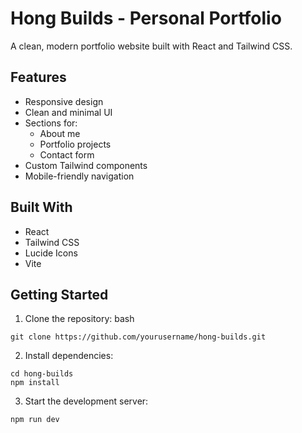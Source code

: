 # Hong Builds - Personal Portfolio

A clean, modern portfolio website built with React and Tailwind CSS.

## Features

- Responsive design
- Clean and minimal UI
- Sections for:
  - About me
  - Portfolio projects
  - Contact form
- Custom Tailwind components
- Mobile-friendly navigation

## Built With

- React
- Tailwind CSS
- Lucide Icons
- Vite

## Getting Started

1. Clone the repository:
bash
```
git clone https://github.com/yourusername/hong-builds.git
```

2. Install dependencies:
```
cd hong-builds
npm install
```

3. Start the development server:
```
npm run dev
```
